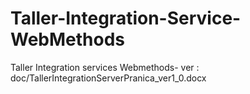 # Taller-Integration-Service-WebMethods

Taller Integration services Webmethods-
ver : doc/TallerIntegrationServerPranica_ver1_0.docx
